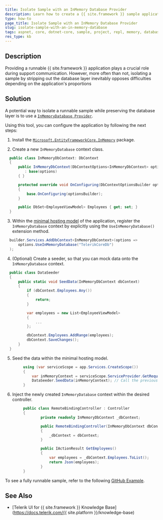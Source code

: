 ```yaml
---
title: Isolate Sample with an InMemory Database Provider
description: Learn how to create a {{ site.framework }} sample application with an InMemory Database Provider .
type: how-to
page_title: Isolate Sample with an InMemory Database Provider
slug: isolate-sample-with-an-in-memory-database
tags: aspnet, core, dotnet-core, sample, project, repl, memory, database, in, entity, framework
res_type: kb
---
```


## Description

Providing a runnable {{ site.framework }} application plays a crucial role during support communication. However, more often than not, isolating a sample by stripping out the database layer inevitably opposes difficulties depending on the application's proportions

## Solution

A potential way to isolate a runnable sample while preserving the database layer is to use a [`InMemoryDatabase Provider`](https://learn.microsoft.com/en-us/dotnet/api/microsoft.entityframeworkcore.inmemorydbcontextoptionsextensions.useinmemorydatabase?view=efcore-9.0).

Using this tool, you can configure the application by following the next steps:

1. Install the [`Microsoft.EntityFrameworkCore.InMemory`](https://www.nuget.org/packages/microsoft.entityframeworkcore.inmemory) package.

2. Create a new `InMemoryDatabase` context class.

  ```C#
    public class InMemoryDbContext: DbContext
    {
        public InMemoryDbContext(DbContextOptions<InMemoryDbContext> options)
           : base(options)
        { }

        protected override void OnConfiguring(DbContextOptionsBuilder optionsBuilder)
        {
            base.OnConfiguring(optionsBuilder); 
        }

        public DbSet<EmployeeViewModel> Employees { get; set; }
    }
  ```
3. Within the [minimal hosting model](https://learn.microsoft.com/en-us/aspnet/core/migration/50-to-60?view=aspnetcore-9.0&tabs=visual-studio#new-hosting-model) of the application, register the `InMemoryDatabase` context by explicitly using the `UseInMemoryDatabase()` extension method.

  ```C#
    builder.Services.AddDbContext<InMemoryDbContext>(options =>
        options.UseInMemoryDatabase("TelerikCoreDb")
    );
  ```
4. (Optional) Create a seeder, so that you can mock data onto the `InMemoryDatabase` context.

  ```C#
    public class DataSeeder
    {
        public static void SeedData(InMemoryDbContext dbContext)
        {
            if (dbContext.Employees.Any())
            {
                return;
            }

            var employees = new List<EmployeeViewModel>
            {
                ...
            };

            dbContext.Employees.AddRange(employees);
            dbContext.SaveChanges();
        }
    }
  ```
5. Seed the data within the minimal hosting model.

   ```C#
        using (var serviceScope = app.Services.CreateScope())
        {
            var inMemoryContext = serviceScope.ServiceProvider.GetRequiredService<InMemoryDbContext>(); // Gather a reference of the InMemoryDbContext.
            DataSeeder.SeedData(inMemoryContext); // Call the previously created DataSeeder.
        }
   ```
6. Inject the newly created `InMemoryDatabase` context within the desired controller.

   ```C#
        public class RemoteBindingController : Controller
        {
                private readonly InMemoryDbContext _dbContext;

                public RemoteBindingController(InMemoryDbContext dbContext)
                {
                    _dbContext = dbContext;
                }

                public IActionResult GetEmployees()
                {
                    var employees = _dbContext.Employees.ToList();
                    return Json(employees);
                }
        }
   ```

To see a fully runnable sample, refer to the following [GitHub Example](https://github.com/telerik/ui-for-aspnet-core-examples/pull/86/files#diff-2235bf32d1683d5cecc8c65ebf57ccbdf3200bd8f3501781e6e54e9fd9805d95).

## See Also

* [Telerik UI for {{ site.framework }} Knowledge Base](https://docs.telerik.com/{{ site.platform }}/knowledge-base)